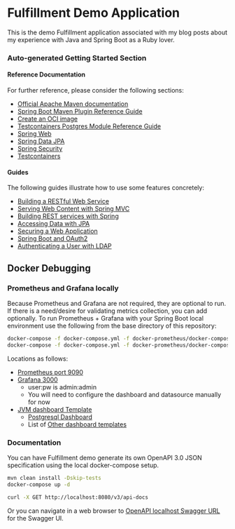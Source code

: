 # Fulfillment Demo Application

This is the demo Fulfillment application associated with my blog posts about my experience with Java and Spring Boot as a Ruby lover.


### Auto-generated Getting Started Section

#### Reference Documentation
For further reference, please consider the following sections:

* [Official Apache Maven documentation](https://maven.apache.org/guides/index.html)
* [Spring Boot Maven Plugin Reference Guide](https://docs.spring.io/spring-boot/docs/2.4.0/maven-plugin/reference/html/)
* [Create an OCI image](https://docs.spring.io/spring-boot/docs/2.4.0/maven-plugin/reference/html/#build-image)
* [Testcontainers Postgres Module Reference Guide](https://www.testcontainers.org/modules/databases/postgres/)
* [Spring Web](https://docs.spring.io/spring-boot/docs/2.4.0/reference/htmlsingle/#boot-features-developing-web-applications)
* [Spring Data JPA](https://docs.spring.io/spring-boot/docs/2.4.0/reference/htmlsingle/#boot-features-jpa-and-spring-data)
* [Spring Security](https://docs.spring.io/spring-boot/docs/2.4.0/reference/htmlsingle/#boot-features-security)
* [Testcontainers](https://www.testcontainers.org/)

#### Guides
The following guides illustrate how to use some features concretely:

* [Building a RESTful Web Service](https://spring.io/guides/gs/rest-service/)
* [Serving Web Content with Spring MVC](https://spring.io/guides/gs/serving-web-content/)
* [Building REST services with Spring](https://spring.io/guides/tutorials/bookmarks/)
* [Accessing Data with JPA](https://spring.io/guides/gs/accessing-data-jpa/)
* [Securing a Web Application](https://spring.io/guides/gs/securing-web/)
* [Spring Boot and OAuth2](https://spring.io/guides/tutorials/spring-boot-oauth2/)
* [Authenticating a User with LDAP](https://spring.io/guides/gs/authenticating-ldap/)

## Docker Debugging

### Prometheus and Grafana locally
Because Prometheus and Grafana are not required, they are optional to run.
If there is a need/desire for validating metrics collection, you can add optionally.
To run Prometheus + Grafana with your Spring Boot local environment use the following from
the base directory of this repository:
```bash
docker-compose -f docker-compose.yml -f docker-prometheus/docker-compose.yml up -d
docker-compose -f docker-compose.yml -f docker-prometheus/docker-compose.yml ps
```
Locations as follows:
- [Prometheus port 9090](http://localhost:9090)
- [Grafana 3000](http://localhost:3000)
    - user:pw is admin:admin
    - You will need to configure the dashboard and datasource manually for now
- [JVM dashboard Template](https://grafana.com/grafana/dashboards/4701)
    - [Postgresql Dashboard](https://grafana.com/grafana/dashboards/9628)
    - List of [Other dashboard templates](https://grafana.com/grafana/dashboards)

### Documentation
You can have Fulfillment demo generate its own OpenAPI 3.0 JSON specification using the local docker-compose setup.

```bash
mvn clean install -Dskip-tests
docker-compose up -d

curl -X GET http://localhost:8080/v3/api-docs
```
Or you can navigate in a web browser to 
[OpenAPI localhost Swagger URL](http://localhost:8080/swagger-ui/index.html?configUrl=/v3/api-docs/swagger-config) for the Swagger UI.